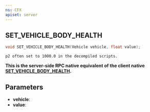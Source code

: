 ```yaml
---
ns: CFX
apiset: server
---
```

## SET_VEHICLE_BODY_HEALTH

```c
void SET_VEHICLE_BODY_HEALTH(Vehicle vehicle, float value);
```

```
p2 often set to 1000.0 in the decompiled scripts.
```

**This is the server-side RPC native equivalent of the client native [SET\_VEHICLE\_BODY\_HEALTH](?_0xB77D05AC8C78AADB).**

## Parameters
* **vehicle**: 
* **value**: 

